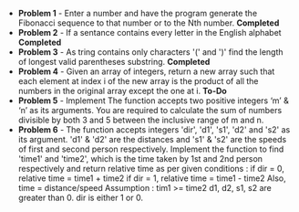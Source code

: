 - **Problem 1** - Enter a number and have the program generate the Fibonacci sequence to that number or to the Nth number. **Completed**
- **Problem 2** - If a sentance contains every letter in the English alphabet **Completed**
- **Problem 3** - As tring contains only characters '(' and ')' find the length of longest valid parentheses substring. **Completed**
- **Problem 4** - Given an array of integers, return a new array such that each element at index i of the new array is the product of all the numbers in the original array except the one at i. **To-Do**
- **Problem 5** - Implement The function accepts two positive integers ‘m’ & ‘n’ as its arguments. You are required to calculate the sum of numbers divisible by both 3 and 5 between the inclusive range of m and n.
- **Problem 6** - The function accepts integers 'dir', 'd1', 's1', 'd2' and 's2' as its argument. 'd1' & 'd2' are the distances and 's1' & 's2' are the speeds of first and second person respectively. Implement the function to find 'time1' and 'time2', which is the time taken by 1st and 2nd person respectively and return relative time as per given conditions :
  if dir = 0, relative time = time1 + time2
  if dir = 1, relative time = time1 - time2
  Also, time = distance/speed
  Assumption :
  tim1 >= time2
  d1, d2, s1, s2 are greater than 0.
  dir is either 1 or 0.
